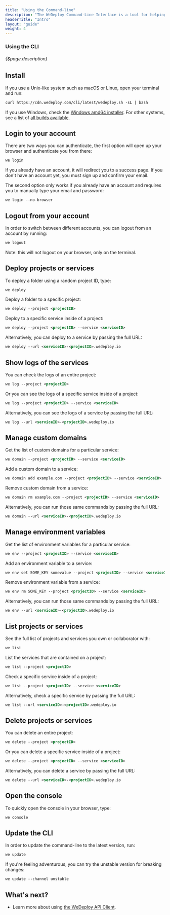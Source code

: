 ```yaml
---
title: "Using the Command-line"
description: "The WeDeploy Command-Line Interface is a tool for helping you to use the WeDeploy platform by providing support for things like creating, managing, and scaling applications."
headerTitle: "Intro"
layout: "guide"
weight: 4
---
```


### Using the CLI

###### {$page.description}

<article id="1">

## Install

If you use a Unix-like system such as macOS or Linux, open your terminal and run:

```xml
curl https://cdn.wedeploy.com/cli/latest/wedeploy.sh -sL | bash
```

If you use Windows, check the [Windows amd64 installer](https://bin.equinox.io/c/8WGbGy94JXa/cli-stable-windows-amd64.msi). For other systems, see a list of [all builds available](https://dl.equinox.io/wedeploy/cli/stable).

</article>

<article id="2">

## Login to your account

There are two ways you can authenticate, the first option will open up your browser and authenticate you from there:

```xml
we login
```

If you already have an account, it will redirect you to a success page. If you don't have an account yet, you must sign up and confirm your email.

The second option only works if you already have an account and requires you to manually type your email and password:

```xml
we login --no-browser
```

</article>

<article id="3">

## Logout from your account

In order to switch between different accounts, you can logout from an account by running:

```xml
we logout
```

Note: this will not logout on your browser, only on the terminal.

</article>

<article id="4">

## Deploy projects or services

To deploy a folder using a random project ID, type:

```xml
we deploy
```

Deploy a folder to a specific project:

```xml
we deploy --project <projectID>
```

Deploy to a specific service inside of a project:

```xml
we deploy --project <projectID> --service <serviceID>
```

Alternatively, you can deploy to a service by passing the full URL:

```xml
we deploy --url <serviceID>-<projectID>.wedeploy.io
```

</article>

<article id="5">

## Show logs of the services

You can check the logs of an entire project:

```xml
we log --project <projectID>
```

Or you can see the logs of a specific service inside of a project:

```xml
we log --project <projectID> --service <serviceID>
```

Alternatively, you can see the logs of a service by passing the full URL:

```xml
we log --url <serviceID>-<projectID>.wedeploy.io
```

</article>

<article id="6">

## Manage custom domains

Get the list of custom domains for a particular service:

```xml
we domain --project <projectID> --service <serviceID>
```

Add a custom domain to a service:

```xml
we domain add example.com --project <projectID> --service <serviceID>
```

Remove custom domain from a service:

```xml
we domain rm example.com --project <projectID> --service <serviceID>
```

Alternatively, you can run those same commands by passing the full URL:

```xml
we domain --url <serviceID>-<projectID>.wedeploy.io
```

</article>

<article id="7">

## Manage environment variables

Get the list of environment variables for a particular service:

```xml
we env --project <projectID> --service <serviceID>
```

Add an environment variable to a service:

```xml
we env set SOME_KEY somevalue --project <projectID> --service <serviceID>
```

Remove environment variable from a service:

```xml
we env rm SOME_KEY --project <projectID> --service <serviceID>
```

Alternatively, you can run those same commands by passing the full URL:

```xml
we env --url <serviceID>-<projectID>.wedeploy.io
```

</article>

<article id="8">

## List projects or services

See the full list of projects and services you own or collaborator with:

```xml
we list
```

List the services that are contained on a project:

```xml
we list --project <projectID>
```

Check a specific service inside of a project:

```xml
we list --project <projectID> --service <serviceID>
```

Alternatively, check a specific service by passing the full URL:

```xml
we list --url <serviceID>-<projectID>.wedeploy.io
```

</article>

<article id="9">

## Delete projects or services

You can delete an entire project:

```xml
we delete --project <projectID>
```

Or you can delete a specific service inside of a project:

```xml
we delete --project <projectID> --service <serviceID>
```

Alternatively, you can delete a service by passing the full URL:

```xml
we delete --url <serviceID>-<projectID>.wedeploy.io
```

</article>

<article id="10">

## Open the console

To quickly open the console in your browser, type:

```xml
we console
```

</article>

<article id="11">

## Update the CLI

In order to update the command-line to the latest version, run:

```xml
we update
```

If you're feeling adventurous, you can try the unstable version for breaking changes:

```xml
we update --channel unstable
```

</article>

## What's next?

* Learn more about using [the WeDeploy API Client](/docs/intro/api-clients/).
